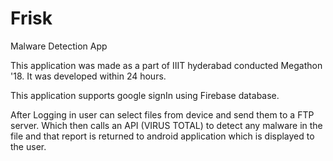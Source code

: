 # Frisk
Malware Detection App

This application was made as a part of IIIT hyderabad conducted Megathon '18. It was developed within 24 hours.

This application supports google signIn using Firebase database.

After Logging in user can select files from device and send them to a FTP server. Which then calls an API (VIRUS TOTAL) to detect any malware in the file and that report is returned to android application which is displayed to the user.
